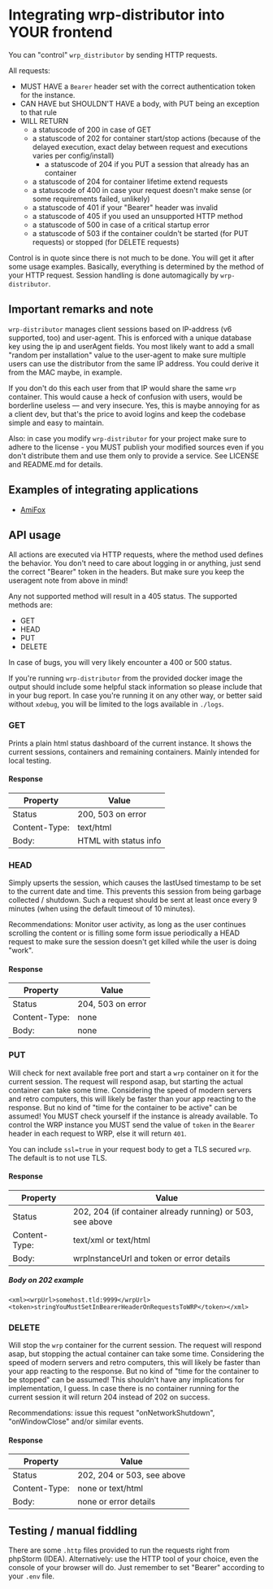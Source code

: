 # Integrating wrp-distributor into YOUR frontend #

You can "control" `wrp_distributor` by sending HTTP requests.

All requests:

- MUST HAVE a `Bearer` header set with the correct authentication token for the instance.
- CAN HAVE but SHOULDN'T HAVE a body, with PUT being an exception to that rule
- WILL RETURN 
	- a statuscode of 200 in case of GET
	- a statuscode of 202 for container start/stop actions (because of the delayed execution, exact delay between request and executions varies per config/install)
        - a statuscode of 204 if you PUT a session that already has an container
	- a statuscode of 204 for container lifetime extend requests
	- a statuscode of 400 in case your request doesn't make sense (or some requirements failed, unlikely)
	- a statuscode of 401 if your "Bearer" header was invalid
	- a statuscode of 405 if you used an unsupported HTTP method
    - a statuscode of 500 in case of a critical startup error
	- a statuscode of 503 if the container couldn't be started (for PUT requests) or stopped (for DELETE requests)

Control is in quote since there is not much to be done.
You will get it after some usage examples. 
Basically, everything is determined by the method of your HTTP request.
Session handling is done automagically by `wrp-distributor`.

## Important remarks and note ##

`wrp-distributor` manages client sessions based on IP-address (v6 supported, too) and user-agent. This is enforced with a unique database
key using the ip and userAgent fields. You most likely want to add a small "random per installation" value to the user-agent to make sure 
multiple users can use the distributor from the same IP address. You could derive it from the MAC maybe, in example. 

If you don't do this each user from that IP would share the same `wrp` container.
This would cause a heck of confusion with users, would be borderline useless — and very insecure.
Yes, this is maybe annoying for as a client dev, but that's the price to avoid logins and keep the codebase simple and easy to maintain.

Also: in case you modify `wrp-distributor` for your project make sure to adhere to the license - you MUST publish your modified sources even
if you don't distribute them and use them only to provide a service. See LICENSE and README.md for details.

## Examples of integrating applications ##
- [AmiFox](https://blog.alb42.de/2023/02/12/browsing-the-web-amifox/) 

## API usage ##

All actions are executed via HTTP requests, where the method used defines the behavior. You don't need to care about logging in or anything,
just send the correct "Bearer" token in the headers. But make sure you keep the useragent note from above in mind!

Any not supported method will result in a 405 status. The supported methods are:
- GET
- HEAD
- PUT
- DELETE

In case of bugs, you will very likely encounter a 400 or 500 status.

If you're running `wrp-distributor` from
the provided docker image the output should include some helpful stack information so please 
include that in your bug report.
In case you're running it on any other way, or better said without `xdebug`, you will be limited to the logs
available in `./logs`.

### GET ###

Prints a plain html status dashboard of the current instance. It shows the current sessions, containers and remaining containers.
Mainly intended for local testing.

#### Response ####
| Property      | Value                 |
|---------------|-----------------------|
| Status        | 200, 503 on error     |
| Content-Type: | text/html             |
| Body:         | HTML with status info |

### HEAD ### 

Simply upserts the session, which causes the lastUsed timestamp to be set to the current date and time. This prevents this session from
being garbage collected / shutdown. Such a request should be sent at least once every 9 minutes (when using the default timeout of 10 minutes).

Recommendations: Monitor user activity,
as long as the user continues scrolling the content or is filling some form issue periodically a 
HEAD request to make sure the session doesn't get killed while the user is doing "work".

#### Response ####
| Property      | Value             |
|---------------|-------------------|
| Status        | 204, 503 on error |
| Content-Type: | none              |
| Body:         | none              |

### PUT ###

Will check for next available free port and start a `wrp` container on it for the current session. The request will respond asap, but
starting the actual container can take some time. Considering the speed of modern servers and retro computers, this will likely be 
faster than your app reacting to the response. But no kind of "time for the container to be active" can be assumed! You MUST check 
yourself if the instance is already available. To control the WRP instance you MUST send the value of `token` in the `Bearer` header
in each request to WRP, else it will return `401`.

You can include `ssl=true` in your request body to get a TLS secured `wrp`. The default is to not use TLS.



#### Response ####
| Property      | Value                                                     |
|---------------|-----------------------------------------------------------|
| Status        | 202, 204 (if container already running) or 503, see above |
| Content-Type: | text/xml or text/html                                     |
| Body:         | wrpInstanceUrl and token or error details                 |

##### Body on 202 example ##### 
`<xml><wrpUrl>somehost.tld:9999</wrpUrl><token>stringYouMustSetInBearerHeaderOnRequestsToWRP</token></xml>`


### DELETE ###

Will stop the `wrp` container for the current session. The request will respond asap, but stopping the actual container can take some time. 
Considering the speed of modern servers and retro computers, this will likely be faster than your app reacting to the response. 
But no kind of "time for the container to be stopped" can be assumed! This shouldn't have any implications for implementation, I guess.
In case there is no container running for the current session it will return 204 instead of 202 on success.

Recommendations: issue this request "onNetworkShutdown", "onWindowClose" and/or similar events.


#### Response ####
| Property      | Value                      |
|---------------|----------------------------|
| Status        | 202, 204 or 503, see above |
| Content-Type: | none or text/html          |
| Body:         | none or error details      |

## Testing / manual fiddling ##

There are some `.http` files provided to run the requests right from phpStorm (IDEA). Alternatively: use the HTTP tool of your choice, even
the console of your browser will do. Just remember to set "Bearer" according to your `.env` file.
